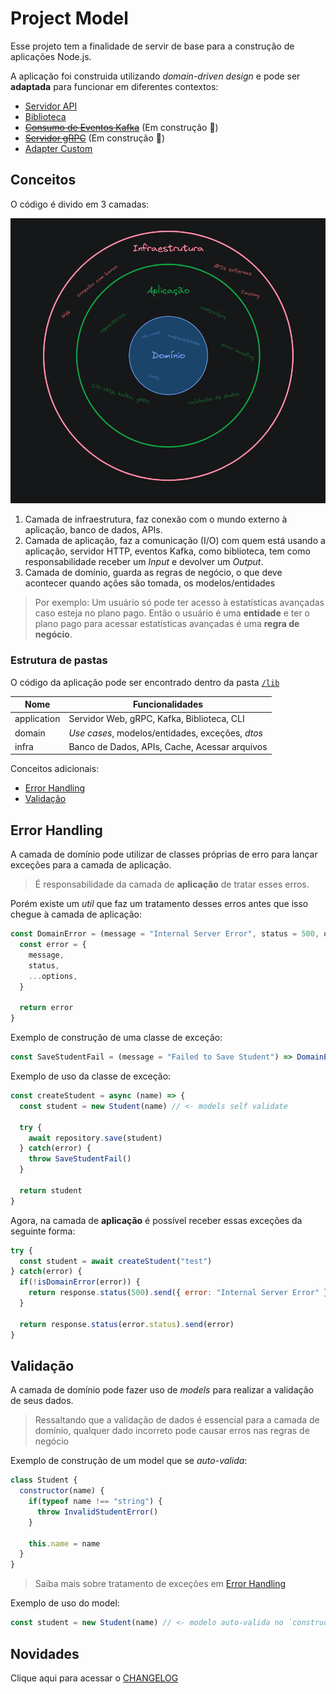 # Project Model

Esse projeto tem a finalidade de servir de base para a construção de aplicações Node.js.

A aplicação foi construida utilizando *domain-driven design* e pode ser **adaptada** para funcionar em diferentes contextos:

- [Servidor API](/adapters/api.md)
- [Biblioteca](/adapters/lib.md)
- ~~[Consumo de Eventos Kafka](/adapters/kafka.md)~~ (Em construção 🚧)
- ~~[Servidor gRPC](/adapters/grpc.md)~~ (Em construção 🚧)
- [Adapter Custom](/adapters/custom.md)

## Conceitos

O código é divido em 3 camadas:

![Alt text](architecture.png)

1. Camada de infraestrutura, faz conexão com o mundo externo à aplicação, banco de dados, APIs.
2. Camada de aplicação, faz a comunicação (I/O) com quem está usando a aplicação, servidor HTTP, eventos Kafka, como biblioteca, tem como responsabilidade receber um *Input* e devolver um *Output*.
3. Camada de domínio, guarda as regras de negócio, o que deve acontecer quando ações são tomada, os modelos/entidades
  > Por exemplo: Um usuário só pode ter acesso à estatísticas avançadas caso esteja no plano pago. Então o usuário é uma **entidade** e ter o plano pago para acessar estatísticas avançadas é uma **regra de negócio**.

### Estrutura de pastas

O código da aplicação pode ser encontrado dentro da pasta [`/lib`](/lib/)

| Nome | Funcionalidades |
| --- | --- |
| application | Servidor Web, gRPC, Kafka, Biblioteca, CLI |
| domain | *Use cases*, modelos/entidades, exceções, *dtos* |
| infra | Banco de Dados, APIs, Cache, Acessar arquivos |


Conceitos adicionais:

- [Error Handling](#error-handling)
- [Validação](#validação)

## Error Handling

A camada de domínio pode utilizar de classes próprias de erro para lançar exceções para a camada de aplicação.

> É responsabilidade da camada de **aplicação** de tratar esses erros.

Porém existe um *util* que faz um tratamento desses erros antes que isso chegue à camada de aplicação:

```js
const DomainError = (message = "Internal Server Error", status = 500, options = {}) => {
  const error = {
    message,
    status,
    ...options,
  }

  return error
}
```

Exemplo de construção de uma classe de exceção:

```js
const SaveStudentFail = (message = "Failed to Save Student") => DomainError(message, 400)
```

Exemplo de uso da classe de exceção:

```js
const createStudent = async (name) => {
  const student = new Student(name) // <- models self validate 
  
  try {
    await repository.save(student)
  } catch(error) {
    throw SaveStudentFail()
  }

  return student
}
```

Agora, na camada de **aplicação** é possível receber essas exceções da seguinte forma:

```js
try {
  const student = await createStudent("test")
} catch(error) {
  if(!isDomainError(error)) {
    return response.status(500).send({ error: "Internal Server Error" })
  }

  return response.status(error.status).send(error)
}
```

## Validação

A camada de domínio pode fazer uso de *models* para realizar a validação de seus dados.

> Ressaltando que a validação de dados é essencial para a camada de domínio, qualquer dado incorreto pode causar erros nas regras de negócio

Exemplo de construção de um model que se *auto-valida*:

```js
class Student {
  constructor(name) {
    if(typeof name !== "string") {
      throw InvalidStudentError()
    }

    this.name = name
  } 
}
```
> Saiba mais sobre tratamento de exceções em [Error Handling](#error-handling)

Exemplo de uso do model:

```js
const student = new Student(name) // <- modelo auto-valida no `constructor`
```

## Novidades

Clique aqui para acessar o [CHANGELOG](CHANGELOG.md)